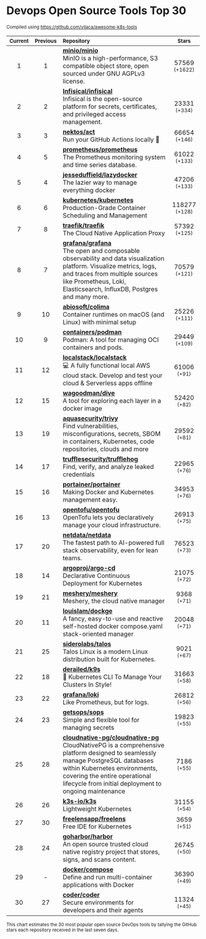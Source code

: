 # Devops Open Source Tools Top 30
<sup>Compiled using https://github.com/vilaca/awesome-k8s-tools</sup>
<div align="center">

|<sub>Current</sub>|<sub>Previous</sub>|<sub>Repository</sub>|<sub>Stars</sub>|
|:---:|:---:|:---|:---:|
|1|1|[**minio/minio**](https://github.com/minio/minio)<br/>MinIO is a high-performance, S3 compatible object store, open sourced under GNU AGPLv3 license.|57569 <sup>(+1622)</sup>|
|2|2|[**Infisical/infisical**](https://github.com/Infisical/infisical)<br/>Infisical is the open-source platform for secrets, certificates, and privileged access management.|23331 <sup>(+334)</sup>|
|3|3|[**nektos/act**](https://github.com/nektos/act)<br/>Run your GitHub Actions locally 🚀|66654 <sup>(+146)</sup>|
|4|5|[**prometheus/prometheus**](https://github.com/prometheus/prometheus)<br/>The Prometheus monitoring system and time series database.|61022 <sup>(+133)</sup>|
|5|4|[**jesseduffield/lazydocker**](https://github.com/jesseduffield/lazydocker)<br/>The lazier way to manage everything docker|47206 <sup>(+133)</sup>|
|6|6|[**kubernetes/kubernetes**](https://github.com/kubernetes/kubernetes)<br/>Production-Grade Container Scheduling and Management|118277 <sup>(+128)</sup>|
|7|8|[**traefik/traefik**](https://github.com/traefik/traefik)<br/>The Cloud Native Application Proxy|57392 <sup>(+125)</sup>|
|8|7|[**grafana/grafana**](https://github.com/grafana/grafana)<br/>The open and composable observability and data visualization platform. Visualize metrics, logs, and traces from multiple sources like Prometheus, Loki, Elasticsearch, InfluxDB, Postgres and many more. |70579 <sup>(+121)</sup>|
|9|10|[**abiosoft/colima**](https://github.com/abiosoft/colima)<br/>Container runtimes on macOS (and Linux) with minimal setup|25226 <sup>(+111)</sup>|
|10|9|[**containers/podman**](https://github.com/containers/podman)<br/>Podman: A tool for managing OCI containers and pods.|29449 <sup>(+109)</sup>|
|11|12|[**localstack/localstack**](https://github.com/localstack/localstack)<br/>💻 A fully functional local AWS cloud stack. Develop and test your cloud & Serverless apps offline|61006 <sup>(+91)</sup>|
|12|15|[**wagoodman/dive**](https://github.com/wagoodman/dive)<br/>A tool for exploring each layer in a docker image|52420 <sup>(+82)</sup>|
|13|19|[**aquasecurity/trivy**](https://github.com/aquasecurity/trivy)<br/>Find vulnerabilities, misconfigurations, secrets, SBOM in containers, Kubernetes, code repositories, clouds and more|29592 <sup>(+81)</sup>|
|14|17|[**trufflesecurity/trufflehog**](https://github.com/trufflesecurity/trufflehog)<br/>Find, verify, and analyze leaked credentials|22965 <sup>(+76)</sup>|
|15|16|[**portainer/portainer**](https://github.com/portainer/portainer)<br/>Making Docker and Kubernetes management easy.|34953 <sup>(+76)</sup>|
|16|13|[**opentofu/opentofu**](https://github.com/opentofu/opentofu)<br/>OpenTofu lets you declaratively manage your cloud infrastructure.|26913 <sup>(+75)</sup>|
|17|20|[**netdata/netdata**](https://github.com/netdata/netdata)<br/>The fastest path to AI-powered full stack observability, even for lean teams.|76523 <sup>(+73)</sup>|
|18|14|[**argoproj/argo-cd**](https://github.com/argoproj/argo-cd)<br/>Declarative Continuous Deployment for Kubernetes|21075 <sup>(+72)</sup>|
|19|21|[**meshery/meshery**](https://github.com/meshery/meshery)<br/>Meshery, the cloud native manager|9368 <sup>(+71)</sup>|
|20|11|[**louislam/dockge**](https://github.com/louislam/dockge)<br/>A fancy, easy-to-use and reactive self-hosted docker compose.yaml stack-oriented manager|20048 <sup>(+71)</sup>|
|21|25|[**siderolabs/talos**](https://github.com/siderolabs/talos)<br/>Talos Linux is a modern Linux distribution built for Kubernetes.|9021 <sup>(+67)</sup>|
|22|18|[**derailed/k9s**](https://github.com/derailed/k9s)<br/>🐶 Kubernetes CLI To Manage Your Clusters In Style!|31663 <sup>(+58)</sup>|
|23|22|[**grafana/loki**](https://github.com/grafana/loki)<br/>Like Prometheus, but for logs.|26812 <sup>(+56)</sup>|
|24|23|[**getsops/sops**](https://github.com/getsops/sops)<br/>Simple and flexible tool for managing secrets|19823 <sup>(+55)</sup>|
|25|28|[**cloudnative-pg/cloudnative-pg**](https://github.com/cloudnative-pg/cloudnative-pg)<br/>CloudNativePG is a comprehensive platform designed to seamlessly manage PostgreSQL databases within Kubernetes environments, covering the entire operational lifecycle from initial deployment to ongoing maintenance|7186 <sup>(+55)</sup>|
|26|26|[**k3s-io/k3s**](https://github.com/k3s-io/k3s)<br/>Lightweight Kubernetes|31155 <sup>(+54)</sup>|
|27|30|[**freelensapp/freelens**](https://github.com/freelensapp/freelens)<br/>Free IDE for Kubernetes|3659 <sup>(+51)</sup>|
|28|24|[**goharbor/harbor**](https://github.com/goharbor/harbor)<br/>An open source trusted cloud native registry project that stores, signs, and scans content.|26745 <sup>(+50)</sup>|
|29|-|[**docker/compose**](https://github.com/docker/compose)<br/>Define and run multi-container applications with Docker|36390 <sup>(+49)</sup>|
|30|27|[**coder/coder**](https://github.com/coder/coder)<br/>Secure environments for developers and their agents|11324 <sup>(+45)</sup>|


</div>

<sub>This chart estimates the 30 most popular open source DevOps tools by tallying the GitHub stars each repository received in the last seven days.</sub>

